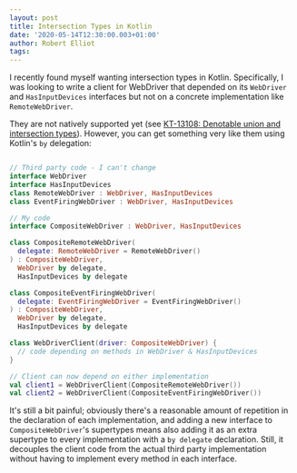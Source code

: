 ```yaml
---
layout: post
title: Intersection Types in Kotlin
date: '2020-05-14T12:30:00.003+01:00'
author: Robert Elliot
tags:
---
```


I recently found myself wanting intersection types in Kotlin. Specifically, I
was looking to write a client for WebDriver that depended on its `WebDriver` and
`HasInputDevices` interfaces but not on a concrete implementation like
`RemoteWebDriver`.

They are not natively supported yet (see [KT-13108: Denotable union and intersection types](https://youtrack.jetbrains.com/issue/KT-13108)).
However, you can get something very like them using Kotlin's `by` delegation:
```kotlin

// Third party code - I can't change
interface WebDriver
interface HasInputDevices
class RemoteWebDriver : WebDriver, HasInputDevices
class EventFiringWebDriver : WebDriver, HasInputDevices

// My code
interface CompositeWebDriver : WebDriver, HasInputDevices

class CompositeRemoteWebDriver(
  delegate: RemoteWebDriver = RemoteWebDriver()
) : CompositeWebDriver,
  WebDriver by delegate, 
  HasInputDevices by delegate

class CompositeEventFiringWebDriver(
  delegate: EventFiringWebDriver = EventFiringWebDriver()
) : CompositeWebDriver,
  WebDriver by delegate, 
  HasInputDevices by delegate

class WebDriverClient(driver: CompositeWebDriver) {
  // code depending on methods in WebDriver & HasInputDevices
}

// Client can now depend on either implementation
val client1 = WebDriverClient(CompositeRemoteWebDriver())
val client2 = WebDriverClient(CompositeEventFiringWebDriver())
```
It's still a bit painful; obviously there's a reasonable amount of repetition in
the declaration of each implementation, and adding a new interface to
`CompositeWebDriver`'s supertypes means also adding it as an extra supertype to
every implementation with a `by delegate` declaration. Still, it decouples the
client code from the actual third party implementation without having to
implement every method in each interface.
